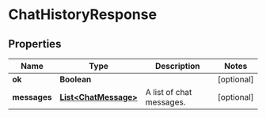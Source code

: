 
# ChatHistoryResponse

## Properties
Name | Type | Description | Notes
------------ | ------------- | ------------- | -------------
**ok** | **Boolean** |  |  [optional]
**messages** | [**List&lt;ChatMessage&gt;**](ChatMessage.md) | A list of chat messages. |  [optional]




